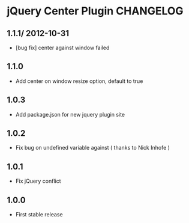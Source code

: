 # jQuery Center Plugin CHANGELOG

## 1.1.1/ 2012-10-31

- [bug fix] center against window failed



## 1.1.0

* Add center on window resize option, default to true



## 1.0.3

* Add package.json for new jquery plugin site



## 1.0.2

* Fix bug on undefined variable against ( thanks to Nick Inhofe )



## 1.0.1

* Fix jQuery conflict



## 1.0.0

* First stable release